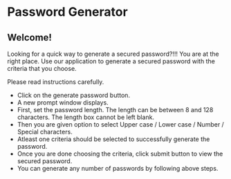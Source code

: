 # Password Generator

## Welcome!

Looking for a quick way to generate a secured password?!!!
You are at the right place. Use our application to generate a secured password with the criteria that you choose.

Please read instructions carefully.

- Click on the generate password button.
- A new prompt window displays.
- First, set the password length. The length can be between 8 and 128 characters. The length box cannot be left blank.
- Then you are given option to select Upper case / Lower case / Number / Special characters.
- Atleast one criteria should be selected to successfully generate the password.
- Once you are done choosing the criteria, click submit button to view the secured password.
- You can generate any number of passwords by following above steps.
